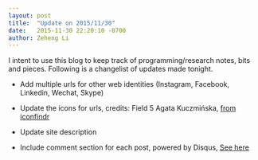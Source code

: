 ```yaml
---
layout: post
title:  "Update on 2015/11/30"
date:   2015-11-30 22:20:10 -0700
author: Zeheng Li
---
```


I intent to use this blog to keep track of programming/research notes, bits and pieces. Following is a changelist of updates made tonight.

* Add multiple urls for other web identities (Instagram, Facebook, Linkedin, Wechat, Skype)

* Update the icons for urls, credits: Field 5 Agata Kuczmińska, [from iconfindr](http://iconfindr.com/1GAZv4g)

* Update site description

* Include comment section for each post, powered by Disqus, [See here](https://publishers.disqus.com/engage?utm_source=zehengl&utm_medium=Disqus-Footer)